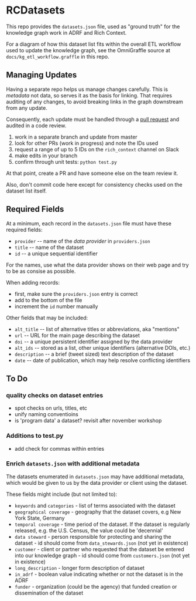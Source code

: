 # RCDatasets

This repo provides the `datasets.json` file, used as "ground truth"
for the knowledge graph work in ADRF and Rich Context.

For a diagram of how this dataset list fits within the overall ETL
workflow used to update the knowledge graph, see the OmniGraffle
source at `docs/kg_etl_workflow.graffle` in this repo.


## Managing Updates

Having a separate repo helps us manage changes carefully.
This is _metadata_ not data, so serves it as the basis for linking.
That requires auditing of any changes, to avoid breaking links
in the graph downstream from any update.

Consequently, each update must be handled through a 
[pull request](https://help.github.com/en/articles/about-pull-requests) 
and audited in a code review.

  1. work in a separate branch and update from master
  1. look for other PRs (work in progress) and note the IDs used
  1. request a range of up to 5 IDs on the `rich_context` channel on Slack
  1. make edits in your branch
  1. confirm through unit tests: `python test.py`

At that point, create a PR and have someone else on the team review it.

Also, don't commit code here except for consistency checks used on the
dataset list itself.


## Required Fields

At a minimum, each record in the `datasets.json` file must have these
required fields:

  * `provider` -- name of the _data provider_ in `providers.json`
  * `title` -- name of the dataset
  * `id` -- a unique sequential identifier

For the names, use what the data provider shows on their web page and
try to be as consise as possible.

When adding records:

  - first, make sure the `providers.json` entry is correct
  - add to the bottom of the file
  - increment the `id` number manually

Other fields that may be included:

  * `alt_title` -- list of alternative titles or abbreviations, aka "mentions"
  * `url` -- URL for the main page describing the dataset
  * `doi` -- a unique persistent identifier assigned by the data provider
  * `alt_ids` -- stored as a list, other unique identifiers (alternative DOIs, etc.)
  * `description` -- a brief (tweet sized) text description of the dataset
  * `date` -- date of publication, which may help resolve conflicting identifiers


## To Do 
### quality checks on dataset entries
* spot checks on urls, titles, etc
* unify naming conventioins
* is 'program data' a dataset? revisit after november workshop


### Additions to test.py
* add check for commas within entries


### Enrich `datasets.json` with additional metadata

The datasets enumerated in `datasets.json` may have additional
metadata, which would be given to us by the data provider or client
using the dataset.

These fields might include (but not limited to):
* `keywords` and `categories` - list of terms associated with the dataset
* `geographical coverage` - geography that the dataset covers, e.g New York State, Germany
* `temporal coverage`  - time period of the dataset. If the dataset is regularly released, e.g. the U.S. Census, the value could be 'decennial'
* `data steward` - person responsible for protecting and sharing the dataset - id should come from `data_stewards.json`  (not yet in existence)
* `customer` - client or partner who requested that the dataset be entered into our knowledge graph - id should come from `customers.json` (not yet in existence)
* `long_description` - longer form description of dataset
* `in_adrf` - boolean value indicating whether or not the dataset is in the ADRF
* `funder` - organization (could be the agency) that funded creation or dissemination of the dataset
